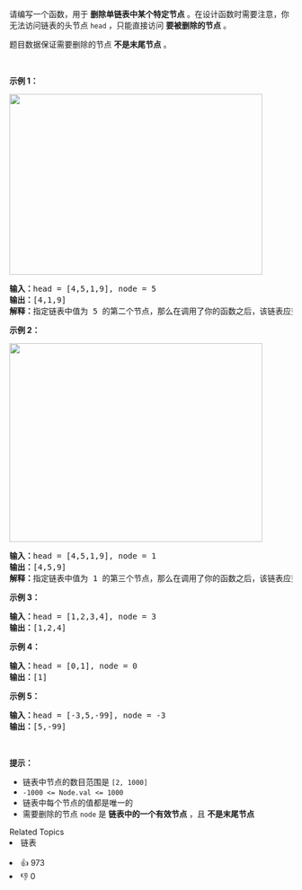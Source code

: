 <p>请编写一个函数，用于 <strong>删除单链表中某个特定节点</strong> 。在设计函数时需要注意，你无法访问链表的头节点&nbsp;<code>head</code> ，只能直接访问 <strong>要被删除的节点</strong> 。</p>

<p>题目数据保证需要删除的节点 <strong>不是末尾节点</strong> 。</p>

<p>&nbsp;</p>

<p><strong>示例 1：</strong></p>
<img alt="" src="https://assets.leetcode.com/uploads/2020/09/01/node1.jpg" style="width: 450px; height: 322px;" />
<pre>
<strong>输入：</strong>head = [4,5,1,9], node = 5
<strong>输出：</strong>[4,1,9]
<strong>解释：</strong>指定链表中值为&nbsp;5&nbsp;的第二个节点，那么在调用了你的函数之后，该链表应变为 4 -&gt; 1 -&gt; 9
</pre>

<p><strong>示例 2：</strong></p>
<img alt="" src="https://assets.leetcode.com/uploads/2020/09/01/node2.jpg" style="width: 450px; height: 354px;" />
<pre>
<strong>输入：</strong>head = [4,5,1,9], node = 1
<strong>输出：</strong>[4,5,9]
<strong>解释：</strong>指定链表中值为&nbsp;1&nbsp;的第三个节点，那么在调用了你的函数之后，该链表应变为 4 -&gt; 5 -&gt; 9</pre>

<p><strong>示例 3：</strong></p>

<pre>
<strong>输入：</strong>head = [1,2,3,4], node = 3
<strong>输出：</strong>[1,2,4]
</pre>

<p><strong>示例 4：</strong></p>

<pre>
<strong>输入：</strong>head = [0,1], node = 0
<strong>输出：</strong>[1]
</pre>

<p><strong>示例 5：</strong></p>

<pre>
<strong>输入：</strong>head = [-3,5,-99], node = -3
<strong>输出：</strong>[5,-99]
</pre>

<p>&nbsp;</p>

<p><strong>提示：</strong></p>

<ul>
	<li>链表中节点的数目范围是 <code>[2, 1000]</code></li>
	<li><code>-1000 &lt;= Node.val &lt;= 1000</code></li>
	<li>链表中每个节点的值都是唯一的</li>
	<li>需要删除的节点 <code>node</code> 是 <strong>链表中的一个有效节点</strong> ，且 <strong>不是末尾节点</strong></li>
</ul>
<div><div>Related Topics</div><div><li>链表</li></div></div><br><div><li>👍 973</li><li>👎 0</li></div>